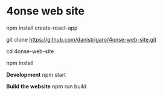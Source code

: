 # 4onse web site

npm install create-react-app

git clone https://github.com/danistrigaro/4onse-web-site.git

cd 4onse-web-site

npm install

**Development**
npm start

**Build the website**
npm run build
